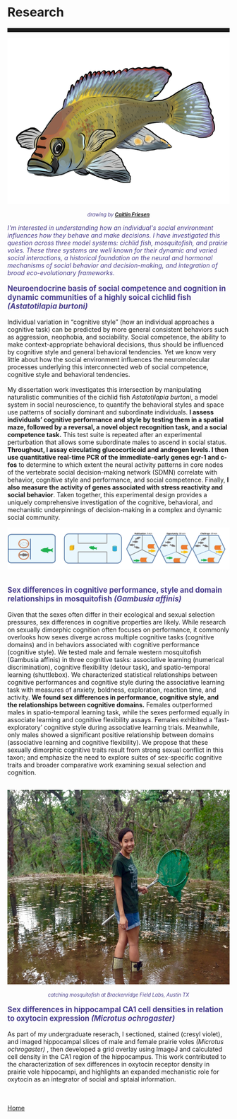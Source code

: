 <body>
		
<div class="container">
<div class="blurb">
<h1>Research</h1>
<hr style="height:9px;color:#84949B">
	
<p><center><img src="/images/aburtoni.png" height="375"> </center></p>
<p style="text-align:center;font-size:80%"><i><font color="darkslateblue"> drawing by <a href="https://caitlinfriesen.myportfolio.com/"> <b>Caitlin Friesen</b></a></font></i></p>

<p style="color:darkslateblue"><em> I'm interested in understanding how an individual's social environment influences how they behave and make decisions. I have investigated this question across three model systems: cichlid fish, mosquitofish, and prairie voles. These three systems are well known for their dynamic and varied social interactions, a historical foundation on the neural and hormonal mechanisms of social behavior and decision-making, and integration of broad eco-evolutionary frameworks. <br></em></p>



<p style="text-align:left;font-size:120%"><b><font color="darkslateblue">Neuroendocrine basis of social competence and cognition in dynamic communities of a highly soical cichlid fish <i>(Astatotilapia burtoni)</i></font></b><br></p>


Individual variation in “cognitive style” (how an individual approaches a cognitive task) can be predicted by more general consistent behaviors such as aggression, neophobia, and sociability. Social competence, the ability to make context-appropriate behavioral decisions, thus should be influenced by cognitive style and general behavioral tendencies. Yet we know very little about how the social environment influences the neuromolecular processes underlying this interconnected web of social competence, cognitive style and behavioral tendencies. <br><br> My dissertation work investigates this intersection by manipulating naturalistic communities of the cichlid fish <i>Astatotilapia burtoni</i>, a model system in social neuroscience, to quantify the behavioral styles and space use patterns of socially dominant and subordinate individuals. <b>I assess individuals’ cognitive performance and style by testing them in a spatial maze, followed by a reversal, a novel object recognition task, and a social competence task.</b> This test suite is repeated after an experimental perturbation that allows some subordinate males to ascend in social status. <b>Throughout, I assay circulating glucocorticoid and androgen levels. I then use quantitative real-time PCR of the immediate-early genes egr-1 and c-fos</b> to determine to which extent the neural activity patterns in core nodes of the vertebrate social decision-making network (SDMN) correlate with behavior, cognitive style and performance, and social competence. Finally, <b>I also measure the activity of genes associated with stress reactivity and social behavior</b>. Taken together, this experimental design provides a uniquely comprehensive investigation of the cognitive, behavioral, and mechanistic underpinnings of decision-making in a complex and dynamic social community.

<img src="/images/assays.jpg"><br><br>

<p style="text-align:left;font-size:120%"><b><font color="darkslateblue">Sex differences in cognitive performance, style and domain relationships in mosquitofish <i>(Gambusia affinis)</i></font></b><br></p>

Given that the sexes often differ in their ecological and sexual selection pressures, sex differences in cognitive properties are likely. While research on sexually dimorphic cognition often focuses on performance, it commonly overlooks how sexes diverge across multiple cognitive tasks (cognitive domains) and in behaviors associated with cognitive performance (cognitive style). We tested male and female western mosquitofish (Gambusia affinis) in three cognitive tasks: associative learning (numerical discrimination), cognitive flexibility (detour task), and spatio-temporal learning (shuttlebox). We characterized statistical relationships between cognitive performances and cognitive style during the associative learning task with measures of anxiety, boldness, exploration, reaction time, and activity. <b>We found sex differences in performance, cognitive style, and the relationships between cognitive domains.</b> Females outperformed males in spatio-temporal learning task, while the sexes performed equally in associate learning and cognitive flexibility assays. Females exhibited a ‘fast-exploratory’ cognitive style during associative learning trials. Meanwhile, only males showed a significant positive relationship between domains (associative learning and cognitive flexibility). We propose that these sexually dimorphic cognitive traits result from strong sexual conflict in this taxon; and emphasize the need to explore suites of sex-specific cognitive traits and broader comparative work examining sexual selection and cognition.<br><br>

<p><center><img src="/images/BFL.jpg" height="440"> </center></p>
<p style="text-align:center;font-size:80%"><i><font color="darkslateblue"> catching mosquitofish at Brackenridge Field Labs, Austin TX</font></i></p>

<p style="text-align:left;font-size:120%"><b><font color="darkslateblue">Sex differences in hippocampal CA1 cell densities in relation to oxytocin expression <i>(Microtus ochrogaster)</i></font></b><br></p>
As part of my undergraduate reserach, I sectioned, stained (cresyl violet), and imaged hippocampal slices of male and female prairie voles <i> (Microtus ochrogaster) </i>, then developed a grid overlay using ImageJ and calculated cell density in the CA1 region of the hippocampus. This work contributed to the characterization of sex differences in oxytocin receptor density in prairie vole hippocampi, and highlights an expanded mechanistic role for oxytocin as an integrator of social and sptaial information. <br>


	
<br><br><a href="../">Home</a>
